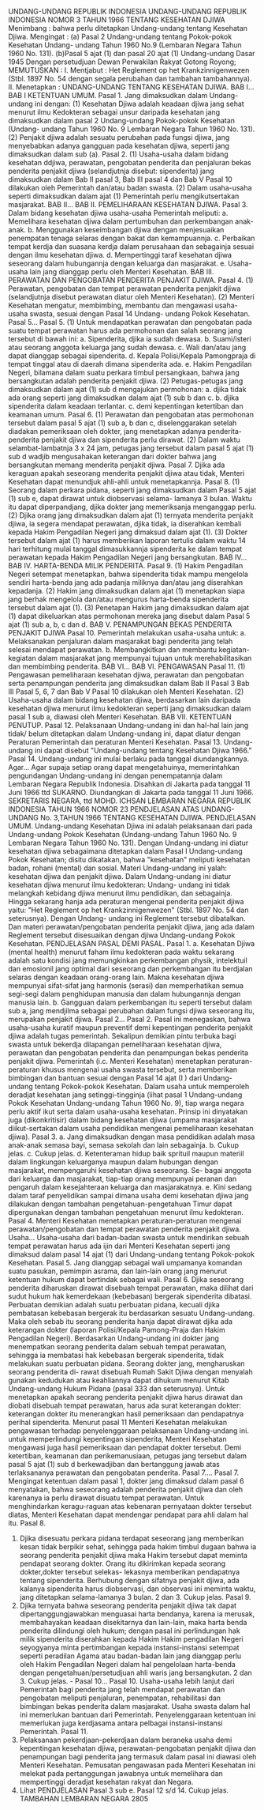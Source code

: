 UNDANG-UNDANG REPUBLIK INDONESIA UNDANG-UNDANG REPUBLIK INDONESIA NOMOR 3 TAHUN 1966 TENTANG KESEHATAN DJIWA
Menimbang :
 bahwa perlu ditetapkan Undang-undang tentang Kesehatan Djiwa.
Mengingat :
 (a) Pasal 2 Undang-undang tentang Pokok-pokok Kesehatan Undang- undang Tahun 1960 No.9 (Lembaran Negara Tahun 1960 No. 131). (b)Pasal 5 ajat (1) dan pasal 20 ajat (1) Undang-undang Dasar 1945 Dengan persetudjuan Dewan Perwakilan Rakyat Gotong Royong;
MEMUTUSKAN :
 I. Mentjabut : Het Reglement op het Krankzinnigenwezen (Stbl. 1897 No. 54 dengan segala perubahan dan tambahan tambahannya). II. Menetapkan : UNDANG-UNDANG TENTANG KESEHATAN DJIWA. BAB I…
BAB I KETENTUAN UMUM. Pasal 1. Jang dimaksudkan dalam Undang-undang ini dengan:
(1) Kesehatan Djiwa adalah keadaan djiwa jang sehat menurut ilmu Kedokteran sebagai unsur daripada kesehatan jang dimaksudkan dalam pasal 2 Undang-undang Pokok-pokok Kesehatan (Undang- undang Tahun 1960 No. 9 Lembaran Negara Tahun 1960 No. 131).
(2) Penjakit djiwa adalah sesuatu perubahan pada fungsi djiwa, jang menyebabkan adanya gangguan pada kesehatan djiwa, seperti jang dimaksudkan dalam sub (a). Pasal 2.
(1) Usaha-usaha dalam bidang kesehatan ddjiwa, perawatan, pengobatan penderita dan penjaluran bekas penderita penjakit djiwa (selandjutnja disebut: sipenderita) jang dimaksudkan dalam Bab II pasal 3, Bab III pasal 4 dan Bab V Pasal 10 dilakukan oleh Pemerintah dan/atau badan swasta.
(2) Dalam usaha-usaha seperti dimaksudkan dalam ajat (1) Pemerintah perlu mengikutsertakan masjarakat. BAB II… BAB II. PEMELIHARAAN KESEHATAN DJIWA. Pasal 3. Dalam bidang kesehatan djiwa usaha-usaha Pemerintah meliputi:
a. Memelihara kesehatan djiwa dalam pertumbuhan dan perkembangan anak-anak.
b. Menggunakan keseimbangan djiwa dengan menjesuaikan penempatan tenaga selaras dengan bakat dan kemampuannja.
c. Perbaikan tempat kerdja dan suasana kerdja dalam perusahaan dan sebagainja sesuai dengan ilmu kesehatan djiwa.
d. Mempertinggi taraf kesehatan djiwa seseorang dalam hubungannja dengan keluarga dan masjarakat.
e. Usaha-usaha lain jang dianggap perlu oleh Menteri Kesehatan. BAB III. PERAWATAN DAN PENGOBATAN PENDERITA PENJAKIT DJIWA. Pasal 4.
(1) Perawatan, pengobatan dan tempat perawatan penderita penjakit djiwa (selandjutnja disebut perawatan diatur oleh Menteri Kesehatan).
(2) Menteri Kesehatan mengatur, membimbing, membantu dan mengawasi usaha-usaha swasta, sesuai dengan Pasal 14 Undang- undang Pokok Kesehatan. Pasal 5… Pasal 5.
(1) Untuk mendapatkan perawatan dan pengobatan pada suatu tempat perawatan harus ada permohonan dan salah seorang jang tersebut di bawah ini:
a. Sipenderita, djika ia sudah dewasa.
b. Suami/isteri atau seorang anggota keluarga jang sudah dewasa.
c. Wali dan/atau jang dapat dianggap sebagai sipenderita.
d. Kepala Polisi/Kepala Pamongpraja di tempat tinggal atau di daerah dimana sipenderita ada.
e. Hakim Pengadilan Negeri, bilamana dalam suatu perkara timbul persangkaan, bahwa jang bersangkutan adalah penderita penjakit djiwa.
(2) Petugas-petugas jang dimaksudkan dalam ajat (1) sub d mengajukan permohonan:
a. djika tidak ada orang seperti jang dimaksudkan dalam ajat (1) sub b dan c.
b. djika sipenderita dalam keadaan terlantar.
c. demi kepentingan ketertiban dan keamanan umum. Pasal 6.
(1) Perawatan dan pengobatan atas permohonan tersebut dalam pasal 5 ajat (1) sub a, b dan c, diselenggarakan setelah diadakan pemeriksaan oleh dokter, jang menetapkan adanya penderita- penderita penjakit djiwa dan sipenderita perlu dirawat.
(2) Dalam waktu selambat-lambatnja 3 x 24 jam, petugas jang tersebut dalam pasal 5 ajat (1) sub d wadjib mengusahakan keterangan dari dokter bahwa jang bersangkutan memang menderita penjakit djiwa. Pasal 7. Djika ada keraguan apakah seseorang menderita penjakit djiwa atau tidak, Menteri Kesehatan dapat menundjuk ahli-ahli untuk menetapkannja. Pasal 8.
(1) Seorang dalam perkara pidana, seperti jang dimaksudkan dalam Pasal 5 ajat (1) sub e, dapat dirawat untuk diobservasi selama- lamanya 3 bulan. Waktu itu dapat diperpandjang, djika dokter jang memeriksanja menganggap perlu.
(2) Djika orang jang dimaksudkan dalam ajat (1) ternyata menderita penjakit djiwa, ia segera mendapat perawatan, djika tidak, ia diserahkan kembali kepada Hakim Pengadilan Negeri jang dimaksud dalam ajat (1).
(3) Dokter tersebut dalam ajat (1) harus memberikan laporan tertulis dalam waktu 14 hari terhitung mulai tanggal dimasukkannja sipenderita ke dalam tempat perawatan kepada Hakim Pengadilan Negeri jang bersangkutan. BAB IV… BAB IV. HARTA-BENDA MILIK PENDERITA. Pasal 9.
(1) Hakim Pengadilan Negeri setempat menetapkan, bahwa sipenderita tidak mampu mengelola sendiri harta-benda jang ada padanja miliknya dan/atau jang diserahkan kepadanja.
(2) Hakim jang dimaksudkan dalam ajat (1) menetapkan siapa jang berhak mengelola dan/atau mengurus harta-benda sipenderita tersebut dalam ajat (1).
(3) Penetapan Hakim jang dimaksudkan dalam ajat (1) dapat dikeluarkan atas permohonan mereka jang disebut dalam Pasal 5 ajat (1) sub a, b, c dan d. BAB V. PENAMPUNGAN BEKAS PENDERITA PENJAKIT DJIWA Pasal 10. Pemerintah melakukan usaha-usaha untuk:
a. Melaksanakan penjaluran dalam masjarakat bagi penderita jang telah selesai mendapat perawatan.
b. Membangkitkan dan membantu kegiatan-kegiatan dalam masjarakat jang mempunyai tujuan untuk merehabilitasikan dan membimbing penderita. BAB VI… BAB VI. PENGAWASAN Pasal 11.
(1) Pengawasan pemeliharaan kesehatan djiwa, perawatan dan pengobatan serta penampungan penderita jang dimaksudkan dalam Bab II Pasal 3 Bab III Pasal 5, 6, 7 dan Bab V Pasal 10 dilakukan oleh Menteri Kesehatan.
(2) Usaha-usaha dalam bidang kesehatan djiwa, berdasarkan lain daripada kesehatan djiwa menurut ilmu kedokteran seperti jang dimaksudkan dalam pasal 1 sub a, diawasi oleh Menteri Kesehatan. BAB VII. KETENTUAN PENUTUP. Pasal 12. Pelaksanaan Undang-undang ini dan hal-hal lain jang tidak/ belum ditetapkan dalam Undang-undang ini, dapat diatur dengan Peraturan Pemerintah dan peraturan Menteri Kesehatan. Pasal 13. Undang-undang ini dapat disebut "Undang-undang tentang Kesehatan Djiwa 1966." Pasal 14. Undang-undang ini mulai berlaku pada tanggal diundangkannya. Agar... Agar supaja setiap orang dapat mengetahuinya, memerintahkan pengundangan Undang-undang ini dengan penempatannja dalam Lembaran Negara Republik Indonesia. Disahkan di Jakarta pada tanggal 11 Juni 1966 ttd SUKARNO. Diundangkan di Jakarta pada tanggal 11 Juni 1966. SEKRETARIS NEGARA, ttd MOHD. ICHSAN LEMBARAN NEGARA REPUBLIK INDONESIA TAHUN 1966 NOMOR 23 PENDJELASAN ATAS UNDANG-UNDANG No. 3,TAHUN 1966 TENTANG KESEHATAN DJIWA. PENDJELASAN UMUM. Undang-undang Kesehatan Djiwa ini adalah pelaksanaan dari pada Undang-undang Pokok Kesehatan (Undang-undang Tahun 1960 No. 9 Lembaran Negara Tahun 1960 No. 131). Dengan Undang-undang ini diatur kesehatan djiwa sebagaimana ditetapkan dalam Pasal I Undang-undang Pokok Kesehatan; disitu dikatakan, bahwa "kesehatan" meliputi kesehatan badan, rohani (mental) dan sosial. Materi Undang-undang ini yalah: kesehatan djiwa dan penjakit djiwa. Dalam Undang-undang ini diatur kesehatan djiwa menurut ilmu kedokteran: Undang- undang ini tidak melangkah kebidang djiwa menurut ilmu pendidikan, dan sebagainja. Hingga sekarang hanja ada peraturan mengenai penderita penjakit djiwa yaitu: "Het Reglement op het Krankzinnigenwezen" (Stbl. 1897 No. 54 dan seterusnya). Dengan Undang- undang ini Reglement tersebut dibatalkan. Dan materi perawatan/pengobatan penderita penjakit djiwa, jang ada dalam Reglement tersebut disesuaikan dengan djiwa Undang-undang Pokok Kesehatan. PENDJELASAN PASAL DEMI PASAL. Pasal 1.
a. Kesehatan Djiwa (mental health) menurut faham ilmu kedokteran pada waktu sekarang adalah satu kondisi jang memungkinkan perkembangan physik, intelektuil dan emosionil jang optimal dari seseorang dan perkembangan itu berdjalan selaras dengan keadaan orang-orang lain. Makna kesehatan djiwa mempunyai sifat-sifat jang harmonis (serasi) dan memperhatikan semua segi-segi dalam penghidupan manusia dan dalam hubungannja dengan manusia lain.
b. Gangguan dalam perkembangan itu seperti tersebut dalam sub a, jang mendjilma sebagai perubahan dalam fungsi djiwa seseorang itu, merupakan penjakit djiwa. Pasal 2… Pasal 2. Pasal ini menegaskan, bahwa usaha-usaha kuratif maupun preventif demi kepentingan penderita penjakit djiwa adalah tugas pemerintah. Sekalipun demikian pintu terbuka bagi swasta untuk bekerdja dilapangan pemeliharaan kesehatan djiwa, perawatan dan pengobatan penderita dan penampungan bekas penderita penjakit djiwa. Pemerintah (i.c. Menteri Kesehatan) menetapkan peraturan-peraturan khusus mengenai usaha swasta tersebut, serta memberikan bimbingan dan bantuan sesuai dengan Pasal 14 ajat (I ) dari Undang-undang tentang Pokok-pokok Kesehatan. Dalam usaha untuk memperoleh deradjat kesehatan jang setinggi-tingginja (lihat pasal 1 Undang-undang Pokok Kesehatan Undang-undang Tahun 1960 No. 9), tiap warga negara perlu aktif ikut serta dalam usaha-usaha kesehatan. Prinsip ini dinyatakan juga (dikonkritisir) dalam bidang kesehatan djiwa (umpama masjarakat diikut-sertakan dalam usaha pendidikan mengenai pemeliharaan kesehatan djiwa). Pasal 3.
a. Jang dimaksudkan dengan masa pendidikan adalah masa anak-anak semasa bayi, semasa sekolah dan lain sebagainja.
b. Cukup jelas.
c. Cukup jelas.
d. Ketenteraman hidup baik sprituil maupun materiil dalam lingkungan keluarganya maupun dalam hubungan dengan masjarakat, mempengaruhi kesehatan djiwa seseorang. Se- bagai anggota dari keluarga dan masjarakat, tiap-tiap orang mempunyai peranan dan pengaruh dalam kesejahteraan keluarga dan masjarakatnya.
e. Kini sedang dalam taraf penyelidikan sampai dimana usaha demi kesehatan djiwa jang dilakukan dengan tambahan pengetahuan-pengetahuan Timur dapat dipergunakan dengan tambahan pengetahuan menurut ilmu kedokteran. Pasal 4. Menteri Kesehatan menetapkan peraturan-peraturan mengenai perawatan/pengobatan dan tempat perawatan penderita penjakit djiwa. Usaha… Usaha-usaha dari badan-badan swasta untuk mendirikan sebuah tempat perawatan harus ada ijin dari Menteri Kesehatan seperti jang dimaksud dalam pasal 14 ajat (1) dari Undang-undang tentang Pokok-pokok Kesehatan. Pasal 5. Jang dianggap sebagai wali umpamanya komandan suatu pasukan, pemimpin asrama, dan lain-lain orang jang menurut ketentuan hukum dapat bertindak sebagai wali. Pasal 6. Djika seseorang penderita diharuskan dirawat disebuah tempat perawatan, maka dilihat dari sudut hukum hak kemerdekaan (kebebasan) bergerak sipenderita dibatasi. Perbuatan demikian adalah suatu perbuatan pidana, kecuali djika pembatasan kebebasan bergerak itu berdasarkan sesuatu Undang-undang. Maka oleh sebab itu seorang penderita hanja dapat dirawat djika ada keterangan dokter (laporan Polisi/Kepala Pamong-Praja dan Hakim Pengadilan Negeri). Berdasarkan Undang-undang ini dokter jang menempatkan seorang penderita dalam sebuah tempat perawatan, sehingga ia membatasi hak kebebasan bergerak sipenderita, tidak melakukan suatu perbuatan pidana. Seorang dokter jang, mengharuskan seorang penderita di- rawat disebuah Rumah Sakit Djiwa dengan menyalah gunakan kedudukan atau keahliannya dapat dihukum menurut Kitab Undang-undang Hukum Pidana (pasal 333 dan seterusnya). Untuk menetapkan apakah seorang penderita penjakit djiwa harus dirawat dan diobati disebuah tempat perawatan, harus ada surat keterangan dokter: keterangan dokter itu menerangkan hasil pemeriksaan dan pendapatnya perihal sipenderita. Menurut pasal 11 Menteri Kesehatan melakukan pengawasan terhadap penyelenggaraan pelaksanaan Undang-undang ini. untuk memperlindungi kepentingan sipenderita, Menteri Kesehatan mengawasi juga hasil pemeriksaan dan pendapat dokter tersebut. Demi ketertiban, keamanan dan perikemanusiaan, petugas jang tersebut dalam pasal 5 ajat (1) sub d berkewadjiban dan bertanggung jawab atas terlaksananya perawatan dan pengobatan penderita. Pasal 7…. Pasal 7. Mengingat ketentuan dalam pasal 1, dokter jang dimaksud dalam pasal 6 menyatakan, bahwa seseorang adalah penderita penjakit djiwa dan oleh karenanya ia perlu dirawat disuatu tempat perawatan. Untuk menghindarkan keragu-raguan atas kebenaran pernyataan dokter tersebut diatas, Menteri Kesehatan dapat mendengar pendapat para ahli dalam hal itu. Pasal 8.
1. Djika disesuatu perkara pidana terdapat seseorang jang memberikan kesan tidak berpikir sehat, sehingga pada hakim timbul dugaan bahwa ia seorang penderita penjakit djiwa maka Hakim tersebut dapat meminta pendapat seorang dokter. Orang itu dikirimkan kepada seorang dokter,dokter tersebut selekas- lekasnya memberikan pendapatnya tentang sipenderita. Berhubung dengan sifatnya penjakit djiwa, ada kalanya sipenderita harus diobservasi, dan observasi ini meminta waktu, jang ditetapkan selama-lamanya 3 bulan. 2 dan 3. Cukup jelas. Pasal 9.
1. Djika ternyata bahwa seseorang penderita penjakit djiwa tak dapat dipertanggungjawabkan menguasai harta bendanya, karena ia merusak, membahayakan keadaan disekitarnya dan lain-lain, maka harta benda penderita dilindungi oleh hukum; dengan pasal ini perlindungan hak milik sipenderita diserahkan kepada Hakim Hakim pengadilan Negeri seyogyanya minta pertimbangan kepada instansi-instansi setempat seperti peradilan Agama atau badan-badan lain jang dianggap perlu oleh Hakim Pengadilan Negeri dalam hal pengelolaan harta-benda dengan pengetahuan/persetudjuan ahli waris jang bersangkutan. 2 dan 3. Cukup jelas. - Pasal 10… Pasal 10. Usaha-usaha lebih lanjut dari Pemerintah bagi penderita jang telah mendapat perawatan dan pengobatan meliputi penjaluran, penempatan, rehabilitasi dan bimbingan bekas penderita dalam masjarakat. Usaha swasta dalam hal ini memerlukan bantuan dari Pemerintah. Penyelenggaraan ketentuan ini memerlukan juga kerdjasama antara pelbagai instansi-instansi Pemerintah. Pasal 11.
1. Pelaksanaan pekerdjaan-pekerdjaan dalam beraneka usaha demi kepentingan kesehatan djiwa, perawatan-pengobatan penjakit djiwa dan penampungan bagi penderita jang termasuk dalam pasal ini diawasi oleh Menteri Kesehatan. Pemusatan pengawasan pada Menteri Kesehatan ini melekat pada pertanggungan jawabnya untuk memelihara dan mempertinggi deradjat kesehatan rakyat dan Negara.
2. Lihat PENDJELASAN Pasal 3 sub e. Pasal 12 s/d 14. Cukup jelas. TAMBAHAN LEMBARAN NEGARA 2805